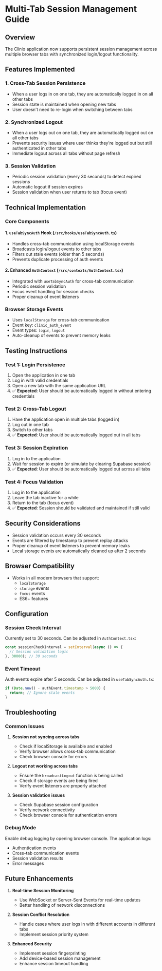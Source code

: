 # Multi-Tab Session Management Guide

## Overview
The Clinio application now supports persistent session management across multiple browser tabs with synchronized login/logout functionality.

## Features Implemented

### 1. Cross-Tab Session Persistence
- When a user logs in on one tab, they are automatically logged in on all other tabs
- Session state is maintained when opening new tabs
- User doesn't need to re-login when switching between tabs

### 2. Synchronized Logout
- When a user logs out on one tab, they are automatically logged out on all other tabs
- Prevents security issues where user thinks they're logged out but still authenticated in other tabs
- Immediate logout across all tabs without page refresh

### 3. Session Validation
- Periodic session validation (every 30 seconds) to detect expired sessions
- Automatic logout if session expires
- Session validation when user returns to tab (focus event)

## Technical Implementation

### Core Components

#### 1. `useTabSyncAuth` Hook (`/src/hooks/useTabSyncAuth.ts`)
- Handles cross-tab communication using localStorage events
- Broadcasts login/logout events to other tabs
- Filters out stale events (older than 5 seconds)
- Prevents duplicate processing of auth events

#### 2. Enhanced `AuthContext` (`/src/contexts/AuthContext.tsx`)
- Integrated with `useTabSyncAuth` for cross-tab communication
- Periodic session validation
- Focus event handling for session checks
- Proper cleanup of event listeners

### Browser Storage Events
- Uses `localStorage` for cross-tab communication
- Event key: `clinio_auth_event`
- Event types: `login`, `logout`
- Auto-cleanup of events to prevent memory leaks

## Testing Instructions

### Test 1: Login Persistence
1. Open the application in one tab
2. Log in with valid credentials
3. Open a new tab with the same application URL
4. ✅ **Expected**: User should be automatically logged in without entering credentials

### Test 2: Cross-Tab Logout
1. Have the application open in multiple tabs (logged in)
2. Log out in one tab
3. Switch to other tabs
4. ✅ **Expected**: User should be automatically logged out in all tabs

### Test 3: Session Expiration
1. Log in to the application
2. Wait for session to expire (or simulate by clearing Supabase session)
3. ✅ **Expected**: User should be automatically logged out across all tabs

### Test 4: Focus Validation
1. Log in to the application
2. Leave the tab inactive for a while
3. Return to the tab (focus event)
4. ✅ **Expected**: Session should be validated and maintained if still valid

## Security Considerations

- Session validation occurs every 30 seconds
- Events are filtered by timestamp to prevent replay attacks
- Proper cleanup of event listeners to prevent memory leaks
- Local storage events are automatically cleaned up after 2 seconds

## Browser Compatibility

- Works in all modern browsers that support:
  - `localStorage`
  - `storage` events
  - `focus` events
  - ES6+ features

## Configuration

### Session Check Interval
Currently set to 30 seconds. Can be adjusted in `AuthContext.tsx`:

```typescript
const sessionCheckInterval = setInterval(async () => {
  // Session validation logic
}, 30000); // 30 seconds
```

### Event Timeout
Auth events expire after 5 seconds. Can be adjusted in `useTabSyncAuth.ts`:

```typescript
if (Date.now() - authEvent.timestamp > 5000) {
  return; // Ignore stale events
}
```

## Troubleshooting

### Common Issues

1. **Session not syncing across tabs**
   - Check if localStorage is available and enabled
   - Verify browser allows cross-tab communication
   - Check browser console for errors

2. **Logout not working across tabs**
   - Ensure the `broadcastLogout` function is being called
   - Check if storage events are being fired
   - Verify event listeners are properly attached

3. **Session validation issues**
   - Check Supabase session configuration
   - Verify network connectivity
   - Check browser console for authentication errors

### Debug Mode
Enable debug logging by opening browser console. The application logs:
- Authentication events
- Cross-tab communication events
- Session validation results
- Error messages

## Future Enhancements

1. **Real-time Session Monitoring**
   - Use WebSocket or Server-Sent Events for real-time updates
   - Better handling of network disconnections

2. **Session Conflict Resolution**
   - Handle cases where user logs in with different accounts in different tabs
   - Implement session priority system

3. **Enhanced Security**
   - Implement session fingerprinting
   - Add device-based session management
   - Enhance session timeout handling